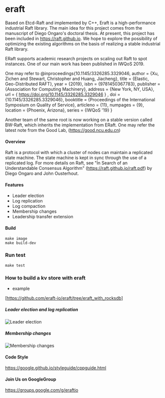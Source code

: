 # eraft

Based on Etcd-Raft and implemented by C++, Eraft is a high-performance industrial Raft library. The main idea for this project comes from the manuscript of Diego Ongaro's doctoral thesis. At present, this project has been included in https://raft.github.io. We hope to explore the possibility of optimizing the existing algorithms on the basis of realizing a stable industrial Raft library. 

ERaft supports academic research projects on scaling out Raft to spot instances. One of our main work has been published in IWQoS 2019.

One may refer to @inproceedings{10.1145/3326285.3329046, author = {Xu, Zichen and Stewart, Christopher and Huang, Jiacheng}, title = {Elastic, Geo-Distributed RAFT}, year = {2019}, isbn = {9781450367783}, publisher = {Association for Computing Machinery}, address = {New York, NY, USA}, url = { https://doi.org/10.1145/3326285.3329046 } , doi = {10.1145/3326285.3329046},  booktitle = {Proceedings of the International Symposium on Quality of Service}, articleno = {11}, numpages = {9}, location = {Phoenix, Arizona}, series = {IWQoS '19} }

Another team of the same root is now working on a stable version called BW-Raft, which inherits the implementation from ERaft. One may refer the latest note from the Good Lab, (https://good.ncu.edu.cn)

#### Overview

Raft is a protocol with which a cluster of nodes can maintain a replicated state machine. The state machine is kept in sync through the use of a replicated log. For more details on Raft, see "In Search of an Understandable Consensus Algorithm" (https://raft.github.io/raft.pdf) by Diego Ongaro and John Ousterhout.


#### Features

- Leader election 
- Log replication 
- Log compaction
- Membership changes
- Leadership transfer extension


#### Build
```
make image
make build-dev
```

### Run test
```
make test
```

### How to build a kv store with eraft

- example

[https://github.com/eraft-io/eraft/tree/eraft_with_rocksdb]

##### Leader election and log replication
![Leader election](document/img/eraft-demo1.gif)

##### Membership changes
![Membership changes](document/img/eraft-demo2.gif)

#### Code Style
https://google.github.io/styleguide/cppguide.html

#### Join Us on GoogleGroup
https://groups.google.com/g/eraftio

